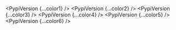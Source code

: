 <script lang="ts">
  import { PypiVersion } from 'svelte-shields'
  import type { PypiVersionPropsType } from 'svelte-shields';

  const color1: PypiVersionPropsType = {
    packageName: 'vennfig',
    logo: '',
    color: 'green'
  }

  const color2: PypiVersionPropsType = {
    packageName: 'vennfig',
    logo: '',
    color: '00FF00' 
  }

  const color3: PypiVersionPropsType = {
    packageName: 'vennfig',
    logo: '',
    color: 'rgb(0, 255, 0)' 
  }

  const color4: PypiVersionPropsType = {
    packageName: 'vennfig',
    logo: '',
    color: 'rgba(0, 255, 0, 1)' 
  }

  const color5: PypiVersionPropsType = {
    packageName: 'vennfig',
    logo: '',
    color: 'hsl(120, 100%, 50%)' 
  }

  const color6: PypiVersionPropsType = {
    packageName: 'vennfig',
    logo: '',
    color: 'hsla(120, 100%, 50%, 1)' 
  }
</script>

<PypiVersion {...color1} />
<PypiVersion {...color2} />
<PypiVersion {...color3} />
<PypiVersion {...color4} />
<PypiVersion {...color5} />
<PypiVersion {...color6} />